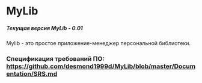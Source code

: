 # MyLib
##### Текущая версия MyLib - 0.01
Mylib - это простое приложение-менеджер персональной библиотеки.
### Спецификация требований ПО: https://github.com/desmond1999d/MyLib/blob/master/Documentation/SRS.md
